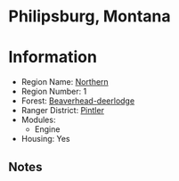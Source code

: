 
Philipsburg, Montana
====================
  
# Information  
* Region Name: [Northern]()  
* Region Number: 1  
* Forest: [Beaverhead-deerlodge](http://www.fs.usda.gov/bdnf)  
* Ranger District: [Pintler]()  
* Modules:  
  - Engine  
* Housing: Yes  
  
## Notes


